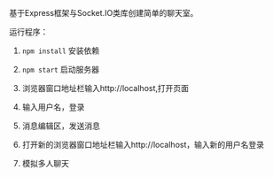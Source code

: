 基于Express框架与Socket.IO类库创建简单的聊天室。


运行程序：

1. ``` npm install ``` 安装依赖

2. ``` npm start ``` 启动服务器

3. 浏览器窗口地址栏输入http://localhost,打开页面

4. 输入用户名，登录

5. 消息编辑区，发送消息

6. 打开新的浏览器窗口地址栏输入http://localhost，输入新的用户名登录

7. 模拟多人聊天
